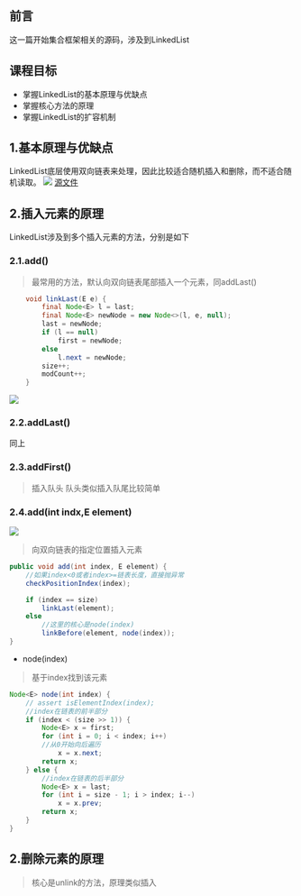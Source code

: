 ## 前言
这一篇开始集合框架相关的源码，涉及到LinkedList
## 课程目标
  - 掌握LinkedList的基本原理与优缺点
  - 掌握核心方法的原理
  - 掌握LinkedList的扩容机制
## 1.基本原理与优缺点
LinkedList底层使用双向链表来处理，因此比较适合随机插入和删除，而不适合随机读取。
![](https://tva1.sinaimg.cn/large/008eGmZEly1gmohxdkpvvj30o9079mxe.jpg)
[源文件](https://processon.com/diagraming/60015bebf346fb55c5d16d9a)
## 2.插入元素的原理
LinkedList涉及到多个插入元素的方法，分别是如下

### 2.1.add()
> 最常用的方法，默认向双向链表尾部插入一个元素，同addLast()
```java
    void linkLast(E e) {
        final Node<E> l = last;
        final Node<E> newNode = new Node<>(l, e, null);
        last = newNode;
        if (l == null)
            first = newNode;
        else
            l.next = newNode;
        size++;
        modCount++;
    }
```
![](https://tva1.sinaimg.cn/large/008eGmZEly1gmoiqy1kocj30vf083wev.jpg)

### 2.2.addLast()
同上

### 2.3.addFirst()
> 插入队头
队头类似插入队尾比较简单

### 2.4.add(int indx,E element)
![](https://tva1.sinaimg.cn/large/008eGmZEly1gmojarggfhj30ru09zaai.jpg)

> 向双向链表的指定位置插入元素
```java
public void add(int index, E element) {
    //如果index<0或者index>=链表长度，直接抛异常
    checkPositionIndex(index);

    if (index == size)
        linkLast(element);
    else
        //这里的核心是node(index)
        linkBefore(element, node(index));
}
```

 - node(index)
> 基于index找到该元素
```java
Node<E> node(int index) {
    // assert isElementIndex(index);
    //index在链表的前半部分
    if (index < (size >> 1)) {
        Node<E> x = first;
        for (int i = 0; i < index; i++)
        //从0开始向后遍历
            x = x.next;
        return x;
    } else {
        //index在链表的后半部分
        Node<E> x = last;
        for (int i = size - 1; i > index; i--)
            x = x.prev;
        return x;
    }
}
```
## 2.删除元素的原理
> 核心是unlink的方法，原理类似插入